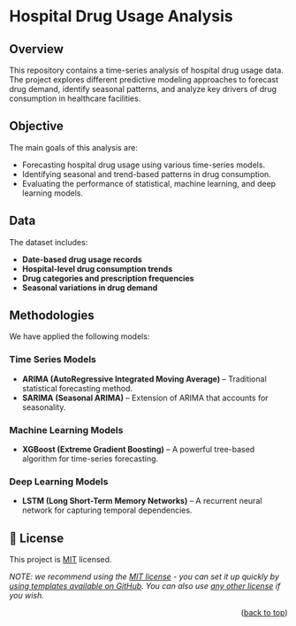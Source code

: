 # Hospital Drug Usage Analysis  

## Overview  

This repository contains a time-series analysis of hospital drug usage data. The project explores different predictive modeling approaches to forecast drug demand, identify seasonal patterns, and analyze key drivers of drug consumption in healthcare facilities.  

## Objective  

The main goals of this analysis are:  
- Forecasting hospital drug usage using various time-series models.  
- Identifying seasonal and trend-based patterns in drug consumption.  
- Evaluating the performance of statistical, machine learning, and deep learning models.  

## Data  

The dataset includes:  
- **Date-based drug usage records**  
- **Hospital-level drug consumption trends**  
- **Drug categories and prescription frequencies**  
- **Seasonal variations in drug demand**  

## Methodologies  

We have applied the following models:  

### Time Series Models  
- **ARIMA (AutoRegressive Integrated Moving Average)** – Traditional statistical forecasting method.  
- **SARIMA (Seasonal ARIMA)** – Extension of ARIMA that accounts for seasonality.  

### Machine Learning Models  
- **XGBoost (Extreme Gradient Boosting)** – A powerful tree-based algorithm for time-series forecasting.  

### Deep Learning Models  
- **LSTM (Long Short-Term Memory Networks)** – A recurrent neural network for capturing temporal dependencies.  

<!-- LICENSE -->

## 📝 License <a name="license"></a>

This project is [MIT](./LICENSE) licensed.

_NOTE: we recommend using the [MIT license](https://choosealicense.com/licenses/mit/) - you can set it up quickly by [using templates available on GitHub](https://docs.github.com/en/communities/setting-up-your-project-for-healthy-contributions/adding-a-license-to-a-repository). You can also use [any other license](https://choosealicense.com/licenses/) if you wish._

<p align="right">(<a href="#readme-top">back to top</a>)</p>
